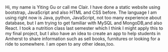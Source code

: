 Hi, my name is Yiting Gu or call me Clair. I have done a static website using bootstrap, JavaScript and also HTML and CSS before. The language I am using right now is Java, python, JavaScript, not too many experience about database, but I am trying to get familiar with MySQL and MongoDB,and also React. I took a nutrition class last semester which I think I might apply this to my final project, but I also have an idea to create an app to help students in Amherst to share information such as sell books, furnitures or looking for a ride to somewhere. I am open to any other ideas,too.

